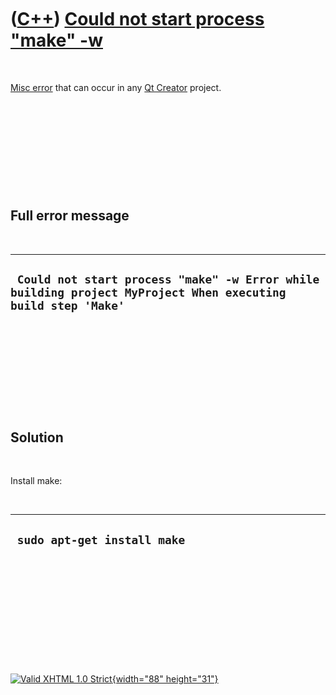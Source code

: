 



 

 

 

 

 

([C++](Cpp.htm)) [Could not start process "make" -w](CppMiscErrorCouldNotStartProcessMakeW.htm)
===============================================================================================

 

[Misc error](CppMiscError.htm) that can occur in any [Qt
Creator](CppQtCreator.htm) project.

 

 

 

 

 

Full error message
------------------

 

  --------------------------------------------------------------------------------------------------------------
  ` Could not start process "make" -w Error while building project MyProject When executing build step 'Make'`
  --------------------------------------------------------------------------------------------------------------

 

 

 

 

 

Solution
--------

 

Install make:

 

  ------------------------------
  ` sudo apt-get install make`
  ------------------------------

 

 

 

 

 





 

[![Valid XHTML 1.0 Strict](valid-xhtml10.png){width="88"
height="31"}](http://validator.w3.org/check?uri=referer)
